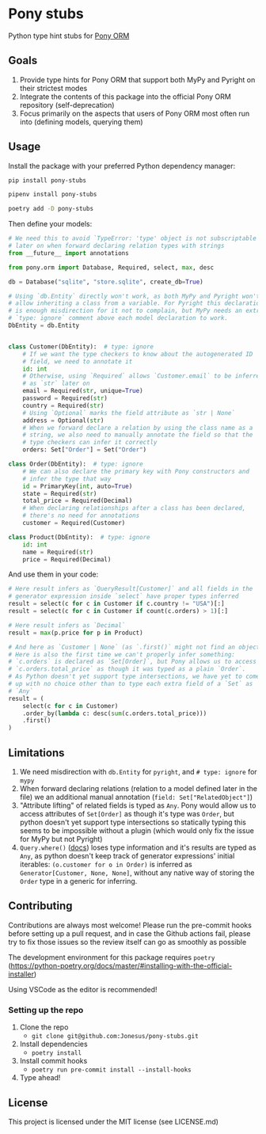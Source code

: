 # Pony stubs

Python type hint stubs for [Pony ORM](https://github.com/ponyorm/pony)

## Goals
1. Provide type hints for Pony ORM that support both MyPy and Pyright on their strictest modes
2. Integrate the contents of this package into the official Pony ORM repository (self-deprecation)
3. Focus primarily on the aspects that users of Pony ORM most often run into (defining models, querying them)

## Usage
Install the package with your preferred Python dependency manager:
```sh
pip install pony-stubs

pipenv install pony-stubs

poetry add -D pony-stubs
```

Then define your models:
```python
# We need this to avoid `TypeError: 'type' object is not subscriptable`
# later on when forward declaring relation types with strings
from __future__ import annotations

from pony.orm import Database, Required, select, max, desc

db = Database("sqlite", "store.sqlite", create_db=True)

# Using `db.Entity` directly won't work, as both MyPy and Pyright won't
# allow inheriting a class from a variable. For Pyright this declaration
# is enough misdirection for it not to complain, but MyPy needs an extra
# `type: ignore` comment above each model declaration to work.
DbEntity = db.Entity


class Customer(DbEntity):  # type: ignore
    # If we want the type checkers to know about the autogenerated ID
    # field, we need to annotate it
    id: int
    # Otherwise, using `Required` allows `Customer.email` to be inferred
    # as `str` later on
    email = Required(str, unique=True)
    password = Required(str)
    country = Required(str)
    # Using `Optional` marks the field attribute as `str | None`
    address = Optional(str)
    # When we forward declare a relation by using the class name as a
    # string, we also need to manually annotate the field so that the
    # type checkers can infer it correctly
    orders: Set["Order"] = Set("Order")

class Order(DbEntity):  # type: ignore
    # We can also declare the primary key with Pony constructors and
    # infer the type that way
    id = PrimaryKey(int, auto=True)
    state = Required(str)
    total_price = Required(Decimal)
    # When declaring relationships after a class has been declared,
    # there's no need for annotations
    customer = Required(Customer)

class Product(DbEntity):  # type: ignore
    id: int
    name = Required(str)
    price = Required(Decimal)
```

And use them in your code:
```python
# Here result infers as `QueryResult[Customer]` and all fields in the
# generator expression inside `select` have proper types inferred
result = select(c for c in Customer if c.country != "USA")[:]
result = select(c for c in Customer if count(c.orders) > 1)[:]

# Here result infers as `Decimal`
result = max(p.price for p in Product)

# And here as `Customer | None` (as `.first()` might not find an object)
# Here is also the first time we can't properly infer something:
# `c.orders` is declared as `Set[Order]`, but Pony allows us to access
# `c.orders.total_price` as though it was typed as a plain `Order`.
# As Python doesn't yet support type intersections, we have yet to come
# up with no choice other than to type each extra field of a `Set` as
# `Any`
result = (
    select(c for c in Customer)
    .order_by(lambda c: desc(sum(c.orders.total_price)))
    .first()
)

```

## Limitations
1. We need misdirection with `db.Entity` for `pyright`, and `# type: ignore` for `mypy`
2. When forward declaring relations (relation to a model defined later in the file) we an additional manual annotation (`field: Set["RelatedObject"]`)
3. "Attribute lifting" of related fields is typed as `Any`. Pony would allow us to access attributes of `Set[Order]` as though it's type was `Order`, but python doesn't yet support type intersections so statically typing this seems to be impossible without a plugin (which would only fix the issue for MyPy but not Pyright)
4. `Query.where()` ([docs](https://docs.ponyorm.org/api_reference.html#Query.filter)) loses type information and it's results are typed as `Any`, as python doesn't keep track of generator expressions' initial iterables: `(o.customer for o in Order)` is inferred as `Generator[Customer, None, None]`, without any native way of storing the `Order` type in a generic for inferring.

## Contributing
Contributions are always most welcome! Please run the pre-commit hooks before setting up a pull request, and in case the Github actions fail, please try to fix those issues so the review itself can go as smoothly as possible

The development environment for this package requires `poetry` (https://python-poetry.org/docs/master/#installing-with-the-official-installer)

Using VSCode as the editor is recommended!

### Setting up the repo
1. Clone the repo
    - `git clone git@github.com:Jonesus/pony-stubs.git`
2. Install dependencies
    - `poetry install`
3. Install commit hooks
    - `poetry run pre-commit install --install-hooks`
4. Type ahead!

## License
This project is licensed under the MIT license (see LICENSE.md)
